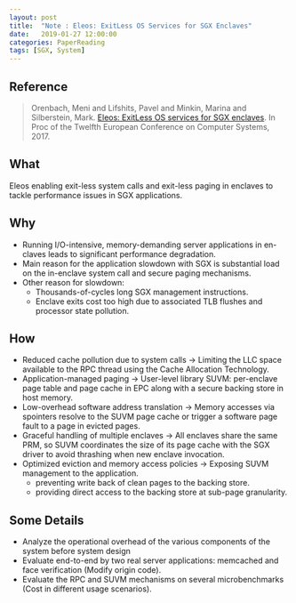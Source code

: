 ```yaml
---
layout: post
title:  "Note : Eleos: ExitLess OS Services for SGX Enclaves"
date:   2019-01-27 12:00:00
categories: PaperReading
tags: [SGX, System]
---
```


## Reference

> Orenbach, Meni and Lifshits, Pavel and Minkin, Marina and Silberstein, Mark. [Eleos: ExitLess OS services for SGX enclaves](https://dl.acm.org/citation.cfm?id=3064219). In Proc of the Twelfth European Conference on Computer Systems, 2017. 

## What

Eleos enabling exit-less system calls and exit-less paging in enclaves to tackle performance issues in SGX applications. 
<!-- more -->

## Why

* Running I/O-intensive, memory-demanding server applications in en-claves leads to significant performance degradation. 
* Main reason for the application slowdown with SGX is substantial load on the in-enclave system call and secure paging mechanisms.
* Other reason for slowdown:
    * Thousands-of-cycles long SGX management instructions.
    * Enclave exits cost too high due to associated TLB flushes and processor state pollution.

## How

* Reduced cache pollution due to system calls -> Limiting the LLC space available to the RPC thread using the Cache Allocation Technology.
* Application-managed paging -> User-level library SUVM: per-enclave page table and page cache in EPC along with a secure backing store in host memory.
* Low-overhead software address translation -> Memory accesses via spointers resolve to the SUVM page cache or trigger a software page fault to a page in evicted pages. 
* Graceful handling of multiple enclaves -> All enclaves share the same PRM, so SUVM coordinates the size of its page cache with the SGX driver to avoid thrashing when new enclave invocation. 
* Optimized eviction and memory access policies -> Exposing SUVM management to the application. 
    * preventing write back of clean pages to the backing store.
    * providing direct access to the backing store at sub-page granularity. 

## Some Details

* Analyze the operational overhead of the various components of the system before system design
* Evaluate end-to-end by two real server applications: memcached and face verification (Modify origin code).
* Evaluate the RPC and SUVM mechanisms on several microbenchmarks (Cost in different usage scenarios).
